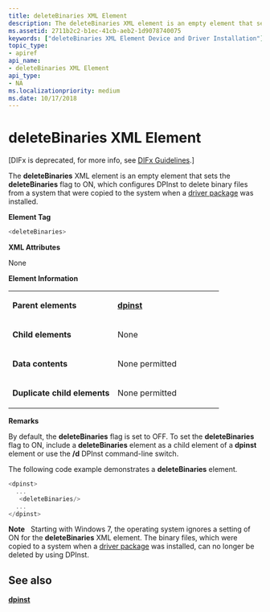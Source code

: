 ```yaml
---
title: deleteBinaries XML Element
description: The deleteBinaries XML element is an empty element that sets the deleteBinaries flag to ON, which configures DPInst to delete binary files from a system that were copied to the system when a driver package was installed.Element Tag deleteBinaries XML AttributesNoneElement Information Parent elementsdpinstChild elementsNoneData contentsNone permittedDuplicate child elementsNone permitted RemarksBy default, the deleteBinaries flag is set to OFF. To set the deleteBinaries flag to ON, include a deleteBinaries element as a child element of a dpinst element or use the /d DPInst command-line switch. The following code example demonstrates a deleteBinaries element. dpinst ... deleteBinaries/ ... /dpinst Note � Starting with Windows 7, the operating system ignores a setting of ON for the deleteBinaries XML element. The binary files, which were copied to a system when a driver package was installed, can no longer be deleted by using DPInst.�
ms.assetid: 2711b2c2-b1ec-41cb-aeb2-1d9078740075
keywords: ["deleteBinaries XML Element Device and Driver Installation"]
topic_type:
- apiref
api_name:
- deleteBinaries XML Element
api_type:
- NA
ms.localizationpriority: medium
ms.date: 10/17/2018
---
```


# deleteBinaries XML Element


\[DIFx is deprecated, for more info, see [DIFx Guidelines](https://docs.microsoft.com/windows-hardware/drivers/install/difx-guidelines).\]

The **deleteBinaries** XML element is an empty element that sets the **deleteBinaries** flag to ON, which configures DPInst to delete binary files from a system that were copied to the system when a [driver package](https://docs.microsoft.com/windows-hardware/drivers/install/driver-packages) was installed.

**Element Tag**

```cpp
<deleteBinaries>
```

**XML Attributes**

None

**Element Information**

<table>
<colgroup>
<col width="50%" />
<col width="50%" />
</colgroup>
<tbody>
<tr class="odd">
<td align="left"><p><strong>Parent elements</strong></p></td>
<td align="left"><p><a href="dpinst-xml-element.md" data-raw-source="[&lt;strong&gt;dpinst&lt;/strong&gt;](dpinst-xml-element.md)"><strong>dpinst</strong></a></p></td>
</tr>
<tr class="even">
<td align="left"><p><strong>Child elements</strong></p></td>
<td align="left"><p>None</p></td>
</tr>
<tr class="odd">
<td align="left"><p><strong>Data contents</strong></p></td>
<td align="left"><p>None permitted</p></td>
</tr>
<tr class="even">
<td align="left"><p><strong>Duplicate child elements</strong></p></td>
<td align="left"><p>None permitted</p></td>
</tr>
</tbody>
</table>

 

**Remarks**

By default, the **deleteBinaries** flag is set to OFF. To set the **deleteBinaries** flag to ON, include a **deleteBinaries** element as a child element of a **dpinst** element or use the **/d** DPInst command-line switch.

The following code example demonstrates a **deleteBinaries** element.

```cpp
<dpinst>
  ...
   <deleteBinaries/>
  ...
</dpinst>
```

**Note**   Starting with Windows 7, the operating system ignores a setting of ON for the **deleteBinaries** XML element. The binary files, which were copied to a system when a [driver package](https://docs.microsoft.com/windows-hardware/drivers/install/driver-packages) was installed, can no longer be deleted by using DPInst.

 

## See also


[**dpinst**](dpinst-xml-element.md)

 

 






